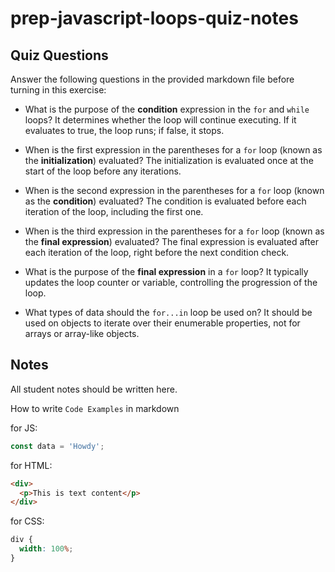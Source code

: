 # prep-javascript-loops-quiz-notes

## Quiz Questions

Answer the following questions in the provided markdown file before turning in this exercise:

- What is the purpose of the **condition** expression in the `for` and `while` loops?
  It determines whether the loop will continue executing. If it evaluates to true, the loop runs; if false, it stops.

- When is the first expression in the parentheses for a `for` loop (known as the **initialization**) evaluated?
  The initialization is evaluated once at the start of the loop before any iterations.

- When is the second expression in the parentheses for a `for` loop (known as the **condition**) evaluated?
  The condition is evaluated before each iteration of the loop, including the first one.

- When is the third expression in the parentheses for a `for` loop (known as the **final expression**) evaluated?
  The final expression is evaluated after each iteration of the loop, right before the next condition check.

- What is the purpose of the **final expression** in a `for` loop?
  It typically updates the loop counter or variable, controlling the progression of the loop.

- What types of data should the `for...in` loop be used on?
  It should be used on objects to iterate over their enumerable properties, not for arrays or array-like objects.

## Notes

All student notes should be written here.

How to write `Code Examples` in markdown

for JS:

```javascript
const data = 'Howdy';
```

for HTML:

```html
<div>
  <p>This is text content</p>
</div>
```

for CSS:

```css
div {
  width: 100%;
}
```

